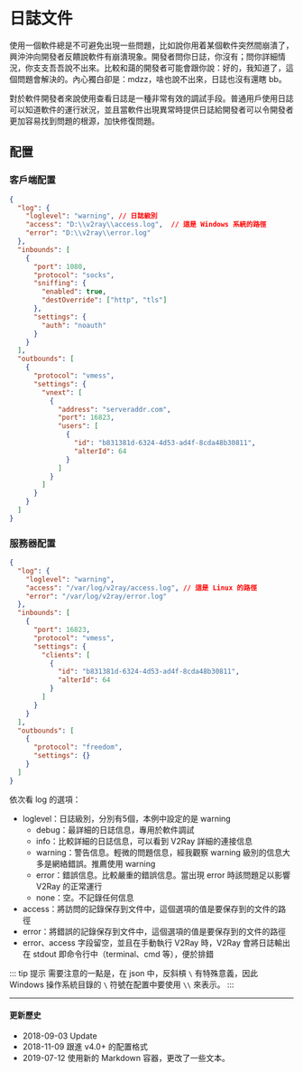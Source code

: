 # 日誌文件

使用一個軟件總是不可避免出現一些問題，比如說你用着某個軟件突然間崩潰了，興沖沖向開發者反饋說軟件有崩潰現象。開發者問你日誌，你沒有；問你詳細情況，你支支吾吾說不出來。比較和藹的開發者可能會跟你說：好的，我知道了，這個問題會解決的。內心獨白卻是：mdzz，啥也說不出來，日誌也沒有還瞎 bb。

對於軟件開發者來說使用查看日誌是一種非常有效的調試手段。普通用戶使用日誌可以知道軟件的運行狀況，並且當軟件出現異常時提供日誌給開發者可以令開發者更加容易找到問題的根源，加快修復問題。

## 配置

### 客戶端配置

```json
{
  "log": {
    "loglevel": "warning", // 日誌級別
    "access": "D:\\v2ray\\access.log",  // 這是 Windows 系統的路徑
    "error": "D:\\v2ray\\error.log"
  },
  "inbounds": [
    {
      "port": 1080,
      "protocol": "socks",
      "sniffing": {
        "enabled": true,
        "destOverride": ["http", "tls"]
      },
      "settings": {
        "auth": "noauth"
      }
    }
  ],
  "outbounds": [
    {
      "protocol": "vmess",
      "settings": {
        "vnext": [
          {
            "address": "serveraddr.com",
            "port": 16823,  
            "users": [
              {
                "id": "b831381d-6324-4d53-ad4f-8cda48b30811",  
                "alterId": 64
              }
            ]
          }
        ]
      }
    }
  ]
}
```

### 服務器配置

```json
{
  "log": {
    "loglevel": "warning",
    "access": "/var/log/v2ray/access.log", // 這是 Linux 的路徑
    "error": "/var/log/v2ray/error.log"
  },
  "inbounds": [
    {
      "port": 16823,
      "protocol": "vmess",   
      "settings": {
        "clients": [
          {
            "id": "b831381d-6324-4d53-ad4f-8cda48b30811",  
            "alterId": 64
          }
        ]
      }
    }
  ],
  "outbounds": [
    {
      "protocol": "freedom",  
      "settings": {}
    }
  ]
}
```

依次看 log 的選項：
* loglevel：日誌級別，分別有5個，本例中設定的是 warning
  - debug：最詳細的日誌信息，專用於軟件調試
  - info：比較詳細的日誌信息，可以看到 V2Ray 詳細的連接信息
  - warning：警告信息。輕微的問題信息，經我觀察 warning 級別的信息大多是網絡錯誤。推薦使用 warning
  - error：錯誤信息。比較嚴重的錯誤信息。當出現 error 時該問題足以影響 V2Ray 的正常運行
  - none：空。不記錄任何信息
* access：將訪問的記錄保存到文件中，這個選項的值是要保存到的文件的路徑
* error：將錯誤的記錄保存到文件中，這個選項的值是要保存到的文件的路徑
* error、access 字段留空，並且在手動執行 V2Ray 時，V2Ray 會將日誌輸出在 stdout 即命令行中（terminal、cmd 等），便於排錯

::: tip 提示
需要注意的一點是，在 json 中，反斜槓 `\` 有特殊意義，因此 Windows 操作系統目錄的 `\` 符號在配置中要使用 `\\` 來表示。
:::

------
#### 更新歷史

- 2018-09-03 Update
- 2018-11-09 跟進 v4.0+ 的配置格式
- 2019-07-12 使用新的 Markdown 容器，更改了一些文本。
